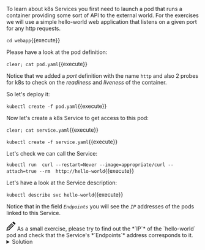 To learn about k8s Services you first need to launch a pod that runs a container providing some sort of API to the external world.
For the exercises we will use a simple hello-world web application that listens on a given port for any http requests.

`cd webapp`{{execute}}

Please have a look at the pod definition:

`clear; cat pod.yaml`{{execute}}

Notice that we added a *port* definition with the name `http` and also 2 probes for k8s to check on the *readiness* and *liveness* of the container.

So let's deploy it:

`kubectl create -f pod.yaml`{{execute}}

Now let's create a k8s Service to get access to this pod:

`clear; cat service.yaml`{{execute}}

`kubectl create -f service.yaml`{{execute}}

Let's check we can call the Service:

`kubectl run  curl --restart=Never --image=appropriate/curl --attach=true --rm  http://hello-world`{{execute}}

Let's have a look at the Service description:

`kubectl describe svc hello-world`{{execute}}

Notice that in the field *`Endpoints`* you will see the *`IP`* addresses of the pods linked to this Service.

<img src="data:image/svg+xml;base64,PHN2ZyB4bWxucz0iaHR0cDovL3d3dy53My5vcmcvMjAwMC9zdmciIHdpZHRoPSIyNCIgaGVpZ2h0PSIyNCIgdmlld0JveD0iMCAwIDI0IDI0Ij48cGF0aCBkPSJNMTguMzYzIDguNDY0bDEuNDMzIDEuNDMxLTEyLjY3IDEyLjY2OS03LjEyNSAxLjQzNiAxLjQzOS03LjEyNyAxMi42NjUtMTIuNjY4IDEuNDMxIDEuNDMxLTEyLjI1NSAxMi4yMjQtLjcyNiAzLjU4NCAzLjU4NC0uNzIzIDEyLjIyNC0xMi4yNTd6bS0uMDU2LTguNDY0bC0yLjgxNSAyLjgxNyA1LjY5MSA1LjY5MiAyLjgxNy0yLjgyMS01LjY5My01LjY4OHptLTEyLjMxOCAxOC43MThsMTEuMzEzLTExLjMxNi0uNzA1LS43MDctMTEuMzEzIDExLjMxNC43MDUuNzA5eiIvPjwvc3ZnPg==">
As a small exercise, please try to find out the *`IP`* of the `hello-world` pod and check that the Service's *`Endpoints`* address corresponds to it.

<details><summary>Solution</summary>
<p>
Run the following command and check the field IP:

`kubectl describe pod hello-world`{{execute}}

Compare it with the value of the Service's Endpoints field.
</p>
</details>